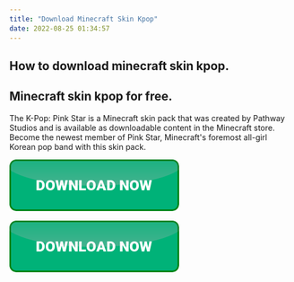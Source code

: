 ```yaml
---
title: "Download Minecraft Skin Kpop"
date: 2022-08-25 01:34:57
---
```


## How to download minecraft skin kpop.


## Minecraft skin kpop for free.

The K-Pop: Pink Star is a Minecraft skin pack that was created by Pathway Studios and is available as downloadable content in the Minecraft store. Become the newest member of Pink Star, Minecraft's foremost all-girl Korean pop band with this skin pack.

[![button](https://github.com/minecraftbay/minecraftbay.github.io/blob/main/dlbutton.png?raw=true)](https://minecraftsync.com/download-minecraft-skin)




[![button](https://github.com/minecraftbay/minecraftbay.github.io/blob/main/dlbutton.png?raw=true)](https://minecraftsync.com/download-minecraft-skin)